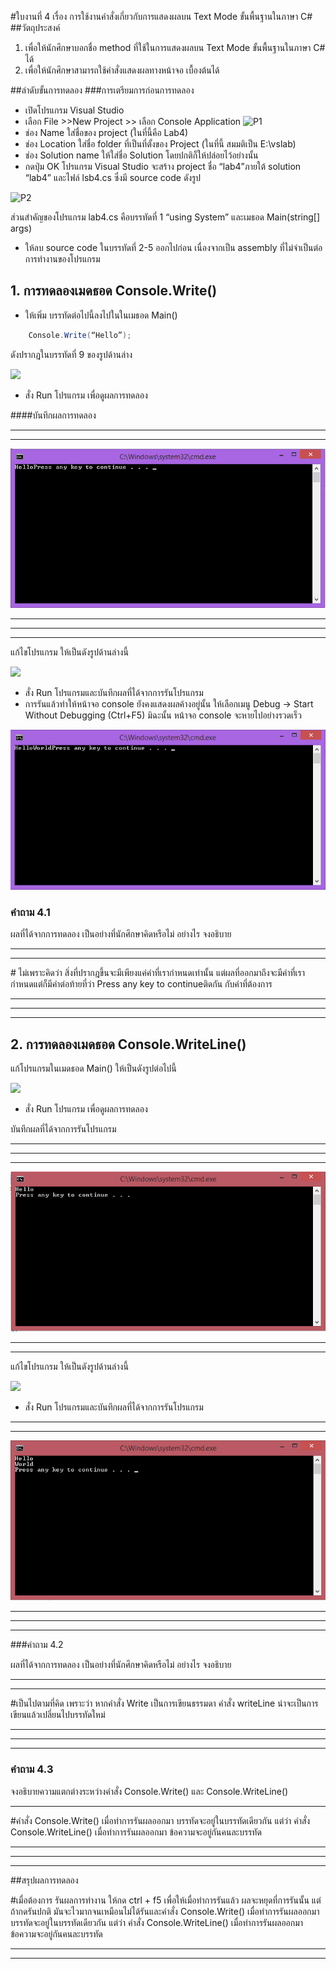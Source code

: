 #ใบงานที่ 4
เรื่อง การใช้งานคำสั่งเกี่ยวกับการแสดงผลบน Text Mode ขั้นพื้นฐานในภาษา C#
##วัตถุประสงค์
1. เพื่อให้นักศึกษาบอกชื่อ method ที่ใช้ในการแสดงผลบน Text Mode ขั้นพื้นฐานในภาษา C# ได้
2. เพื่อให้นักศึกษาสามารถใช้คำสั่งแสดงผลทางหน้าจอ เบื้องต้นได้

##ลำดับขั้นการทดลอง
###การเตรียมการก่อนการทดลอง
  * เปิดโปรแกรม Visual Studio 
  *  เลือก File >>New Project >> เลือก Console Application 
![P1](https://github.com/Desktop-Programming-Lab-2559/LAB-04/blob/master/imgs/P1.png)
  *  ช่อง Name ใส่ชื่อของ project (ในที่นี้คือ Lab4)
  *  ช่อง Location ใส่ชื่อ folder ที่เป็นที่ตั้งของ Project (ในที่นี้ สมมติเป็น E:\vslab)
  *  ช่อง Solution name ให้ใส่ชื่อ Solution โดยปกติก็ให้ปล่อยไว้อย่างนั้น 
  *  กดปุ่ม OK โปรแกรม Visual Studio จะสร้าง project ชื่อ “lab4”ภายใต้ solution “lab4” และไฟล์ lsb4.cs ซึ่งมี source code ดังรูป 

![P2](https://github.com/Desktop-Programming-Lab-2559/LAB-04/blob/master/imgs/P2.png)

ส่วนสำคัญของโปรแกรม lab4.cs  คือบรรทัดที่ 1 “using System” และเมธอด Main(string[] args)


 *  ให้ลบ source code ในบรรทัดที่ 2-5 ออกไปก่อน เนื่องจากเป็น assembly ที่ไม่จำเป็นต่อการทำงานของโปรแกรม 

## 1. การทดลองเมดธอด Console.Write()
* ให้เพิ่ม บรรทัดต่อไปนี้ลงไปในในเมธอด Main()
```csharp 
    Console.Write(“Hello”);
```
ดังปรากฏในบรรทัดที่ 9 ของรูปด้านล่าง 

![](https://github.com/Desktop-Programming-Lab-2559/LAB-04/blob/master/imgs/P3.png)
 
 * สั่ง Run โปรแกรม เพื่อดูผลการทดลอง 

####บันทึกผลการทดลอง
<hr>
<hr>
<img src="https://github.com/NATAKORNCHA/LAB-04/blob/master/imgs/LAB4.png?raw=true">
<hr>
<hr>
<hr>

แก้ไขโปรแกรม ให้เป็นดังรูปด้านล่างนี้    

![](https://github.com/Desktop-Programming-Lab-2559/LAB-04/blob/master/imgs/P4.png)

 * สั่ง Run โปรแกรมและบันทึกผลที่ได้จากการรันโปรแกรม
 * การรันแล้วทำให้หน้าจอ console ยังคงแสดงผลค้างอยู่นั้น ให้เลือกเมนู Debug -> Start Without Debugging (Ctrl+F5) มิฉะนั้น หน้าจอ console จะหายไปอย่างรวดเร็ว
<img src="https://github.com/NATAKORNCHA/LAB-04/blob/master/imgs/LAB4-2.png?raw=true">


### คำถาม 4.1 

ผลที่ได้จากการทดลอง เป็นอย่างที่นักศึกษาคิดหรือไม่ อย่างไร  จงอธิบาย
<hr>
<hr>
# ไม่เพราะคิดว่า สิ่งที่ปรากฎขึ้นจะมีเพียงแค่คำที่เรากำหนดเท่านั้น แต่ผลที่ออกมาถึงจะมีคำที่เรากำหนดแต่ก็มีคำต่อท้ายที่ว่า Press any key to continueติดกัน กับคำที่ต้องการ
<hr>
<hr>
<hr>


## 2. การทดลองเมดธอด Console.WriteLine()

แก้โปรแกรมในเมดธอด Main() ให้เป็นดังรูปต่อไปนี้

![](https://github.com/Desktop-Programming-Lab-2559/LAB-04/blob/master/imgs/P5.png)

 * สั่ง Run โปรแกรม เพื่อดูผลการทดลอง 

บันทึกผลที่ได้จากการรันโปรแกรม
<hr>
<hr>
<hr>
<img src="https://github.com/NATAKORNCHA/LAB-04/blob/master/imgs/LAB4-3.png?raw=true">
<hr>
<hr>

แก้ไขโปรแกรม ให้เป็นดังรูปด้านล่างนี้

![](https://github.com/Desktop-Programming-Lab-2559/LAB-04/blob/master/imgs/P6.png)

 * สั่ง Run โปรแกรมและบันทึกผลที่ได้จากการรันโปรแกรม
<hr>
<hr>
<img src="https://github.com/NATAKORNCHA/LAB-04/blob/master/imgs/LAB4-4.png?raw=true">
<hr>
<hr>
<hr>

###คำถาม 4.2

ผลที่ได้จากการทดลอง เป็นอย่างที่นักศึกษาคิดหรือไม่ อย่างไร  จงอธิบาย
<hr>
<hr>
#เป็นไปตามที่คิด เพราะว่า หากคำสั่ง Write เป็นการเขียนธรรมดา คำสั่ง writeLine น่าจะเป็นการเขียนแล้วเปลี่ยนไปบรรทัดใหม่
<hr>
<hr>
<hr>

### คำถาม 4.3 

จงอธิบายความแตกต่างระหว่างคำสั่ง Console.Write() และ Console.WriteLine()
<hr>
#คำสั่ง Console.Write() เมื่อทำการรันผลออกมา บรรทัดจะอยู่ในบรรทัดเดียวกัน แต่ว่า คำสั่ง Console.WriteLine() เมื่อทำการรันผลออกมา ข้อความจะอยู่กันคนละบรรทัด 
<hr>
<hr>
<hr>

##สรุปผลการทดลอง


#เมื่อต้องการ รันผลการทำงาน ให้กด ctrl + f5 เพื่อให้เมื่อทำการรันแล้ว ผลจะหยุดที่การรันนั้น แต่ถ้ากดรันปกติ มันจะไวมากจนเหมือนไม่ได้รันและคำสั่ง Console.Write() เมื่อทำการรันผลออกมา บรรทัดจะอยู่ในบรรทัดเดียวกัน แต่ว่า คำสั่ง Console.WriteLine() เมื่อทำการรันผลออกมา ข้อความจะอยู่กันคนละบรรทัด 
<hr>
<hr>
